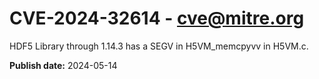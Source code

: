 # CVE-2024-32614 - cve@mitre.org

HDF5 Library through 1.14.3 has a SEGV in H5VM_memcpyvv in H5VM.c.

**Publish date:** 2024-05-14
